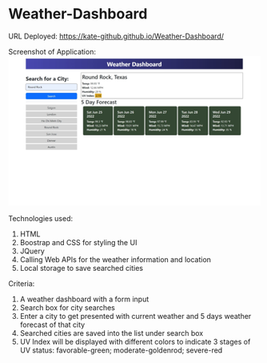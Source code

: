 # Weather-Dashboard
URL Deployed: https://kate-github.github.io/Weather-Dashboard/

Screenshot of Application:
![alt text](./Web%20capture_24-6-2022_182932_127.0.0.1.jpeg)

Technologies used: <br/>

1. HTML <br/>
2. Boostrap and CSS for styling the UI<br/>
3. JQuery <br/>
4. Calling Web APIs for the weather information and location <br/>
5. Local storage to save searched cities <br/>
 

Criteria: <br/>
 1. A weather dashboard with a form input<br/>
 2. Search box for city searches <br/>
 3. Enter a city to get presented with current weather and 5 days weather forecast of that city<br/>
 4. Searched cities are saved into the list under search box <br/>
 5. UV Index will be displayed with different colors to indicate 3 stages of UV status: favorable-green; moderate-goldenrod; severe-red 


